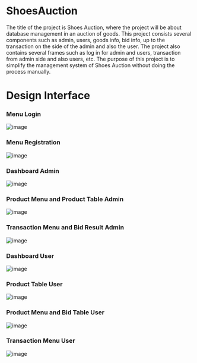 # ShoesAuction
The title of the project is Shoes Auction, where the project will be about database management in an auction of goods. This project consists several components such as admin, users, goods info, bid info, up to the transaction on the side of the admin and also the user. The project also contains several frames such as log in for admin and users, transaction from admin side and also users, etc.
The purpose of this project is to simplify the management system of Shoes Auction without doing the process manually.

# Design Interface
### Menu Login
![image](https://user-images.githubusercontent.com/54848709/142750636-69e2f1b8-6782-427d-a9eb-f213e91b0e7c.png)
### Menu Registration
![image](https://user-images.githubusercontent.com/54848709/142750639-342bf72c-a0f7-4524-8ecd-4e2856c72b77.png)
### Dashboard Admin
![image](https://user-images.githubusercontent.com/54848709/142750643-c998142a-80c0-4b29-ba3c-ef69aaeabf03.png)
### Product Menu and Product Table Admin
![image](https://user-images.githubusercontent.com/54848709/142750645-ffeb6659-87f5-4d02-83b4-1c7b7f917614.png)
### Transaction Menu and Bid Result Admin
![image](https://user-images.githubusercontent.com/54848709/142750647-8c5de497-e4b1-488b-aaa5-fc566a16650e.png)
### Dashboard User
![image](https://user-images.githubusercontent.com/54848709/142750650-01d6435d-1e01-47c1-bbb9-c1b86ab82ab1.png)
### Product Table User
![image](https://user-images.githubusercontent.com/54848709/142750652-564efd78-b9e4-47f2-bea0-fb549e23a0be.png)
### Product Menu and Bid Table User
![image](https://user-images.githubusercontent.com/54848709/142750654-75e33294-b3ed-4e8f-ba13-84d802f43662.png)
### Transaction Menu User
![image](https://user-images.githubusercontent.com/54848709/142750658-9548eaaf-a950-4b55-972b-725ef56e9d61.png)
